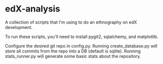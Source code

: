 edX-analysis
============

A collection of scripts that I'm using to do an ethnography on edX development.


To run these scripts, you'll need to install pygit2, sqlalchemy, and matplotlib. 

Configure the desired git repo in config.py. Running create_database.py will store all commits from the repo into a DB (default is sqlite). Running stats_runner.py will generate some basic stats about the repository.
